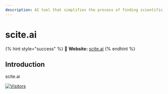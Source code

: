 ```yaml
---
description: AI tool that simplifies the process of finding scientific articles
---
```


# scite.ai



{% hint style="success" %}
🔗 **Website:** [scite.ai](https://scite.ai/)
{% endhint %}

## Introduction

scite.ai

[![Visitors](https://api.visitorbadge.io/api/visitors?path=https%3A%2F%2Fgithub.com%2Fdrshahizan\&labelColor=%23697689\&countColor=%23555555\&style=plastic)](https://visitorbadge.io/status?path=https%3A%2F%2Fgithub.com%2Fdrshahizan)
